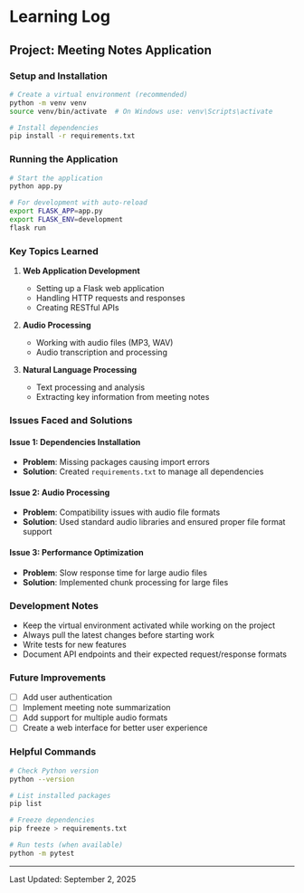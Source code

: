 # Learning Log

## Project: Meeting Notes Application

### Setup and Installation
```bash
# Create a virtual environment (recommended)
python -m venv venv
source venv/bin/activate  # On Windows use: venv\Scripts\activate

# Install dependencies
pip install -r requirements.txt
```

### Running the Application
```bash
# Start the application
python app.py

# For development with auto-reload
export FLASK_APP=app.py
export FLASK_ENV=development
flask run
```

### Key Topics Learned
1. **Web Application Development**
   - Setting up a Flask web application
   - Handling HTTP requests and responses
   - Creating RESTful APIs

2. **Audio Processing**
   - Working with audio files (MP3, WAV)
   - Audio transcription and processing

3. **Natural Language Processing**
   - Text processing and analysis
   - Extracting key information from meeting notes

### Issues Faced and Solutions

#### Issue 1: Dependencies Installation
- **Problem**: Missing packages causing import errors
- **Solution**: Created `requirements.txt` to manage all dependencies

#### Issue 2: Audio Processing
- **Problem**: Compatibility issues with audio file formats
- **Solution**: Used standard audio libraries and ensured proper file format support

#### Issue 3: Performance Optimization
- **Problem**: Slow response time for large audio files
- **Solution**: Implemented chunk processing for large files

### Development Notes
- Keep the virtual environment activated while working on the project
- Always pull the latest changes before starting work
- Write tests for new features
- Document API endpoints and their expected request/response formats

### Future Improvements
- [ ] Add user authentication
- [ ] Implement meeting note summarization
- [ ] Add support for multiple audio formats
- [ ] Create a web interface for better user experience

### Helpful Commands
```bash
# Check Python version
python --version

# List installed packages
pip list

# Freeze dependencies
pip freeze > requirements.txt

# Run tests (when available)
python -m pytest
```

---
Last Updated: September 2, 2025
